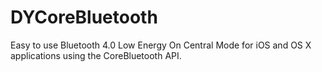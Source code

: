 # DYCoreBluetooth

Easy to use Bluetooth 4.0 Low Energy On Central Mode for iOS and OS X applications using the CoreBluetooth API.




